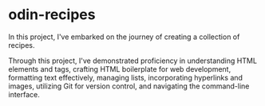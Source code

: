 # odin-recipes
In this project, I've embarked on the journey of creating a collection of recipes.

Through this project, I've demonstrated proficiency in understanding HTML elements and tags, crafting HTML boilerplate for web development, formatting text effectively, managing lists, incorporating hyperlinks and images, utilizing Git for version control, and navigating the command-line interface.
